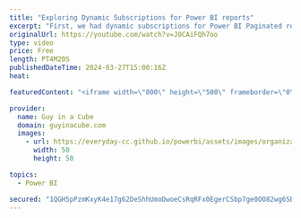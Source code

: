 ```yaml
---
title: "Exploring Dynamic Subscriptions for Power BI reports"
excerpt: "First, we had dynamic subscriptions for Power BI Paginated reports. Now they are available for Power BI reports! Patrick walks you through how to take advantage of them!  Dynamic per recipient subscriptions for reports (Preview) https://learn.microsoft.com/power-bi/collaborate-share/power-bi-dynamic-report-subscriptions"
originalUrl: https://youtube.com/watch?v=J0CAiFQh7oo
type: video
price: Free
length: PT4M20S
publishedDateTime: 2024-03-27T15:00:16Z
heat: 

featuredContent: "<iframe width=\"800\" height=\"500\" frameborder=\"0\" src=\"https://www.youtube.com/embed/J0CAiFQh7oo\" allow=\"accelerometer; autoplay; encrypted-media; gyroscope; picture-in-picture\" allowfullscreen></iframe>"

provider:
  name: Guy in a Cube
  domain: guyinacube.com
  images:
    - url: https://everyday-cc.github.io/powerbi/assets/images/organizations/guyinacube.com-50x50.jpg
      width: 50
      height: 50

topics:
  - Power BI

secured: "1QGH5pPzmKxyK4e17g62DeShhUmoDwoeCsRqRFx0EgerCSbp7ge0OO82wg6SBbPnkHWv8IMlSM3+VN8xXVCkuXAzsxVZxuluLUU2xWD6lbO/t8dWupPdP4iZlM34/vT4Tenrr5pGHVFOuloUtHDrWZMC8llHBGa9EB2Nrk0U8jZktqS3CGpzyAWdvHOR0R+Vk9UPrCot0Y22NwzpZvGjF9D4nKW6Sj7ipdN7/hwMGt9+ppcWWm7o1CJuT4Dia7wUgMg0MP5ZcV1wmi7uPmVqAVWC64yinp849jJxcujvkG2XZmZEoRlvmoW6HftG+OvOvG5L+wXNP4/4uuA+dsdh28q9PX5WcKAeqoLH/4P7TZjMuwHeMDT5DFUQNFvwoSpMLXiQvC/ctl63yaQYI5Ndqu3kBB3VmDV12ReYhmi/taM=;S3SxLdl8lA//E8pIVMWspQ=="
---
```


